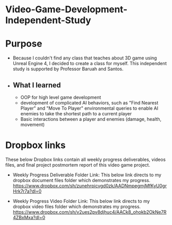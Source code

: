 # Video-Game-Development-Independent-Study


# Purpose

- Because I couldn't find any class that teaches about 3D game using Unreal Engine 4, I decided to create a class for myself. This independent study is supported by Professor Baruah and Santos. 

- ## What I learned
  - OOP for high level game development
  - development of complicated AI behaviors, such as "Find Nearest Player" and "Move To Player" environmental queries to enable AI enemies to take the shortest path to a current player
  - Basic interactions between a player and enemies (damage, health, movement) 

# Dropbox links
These below Dropbox links contain all weekly progress deliverables, videos files, and final project postmortem report of this video game project.  

- Weekly Progress Deliverable Folder Link:
This below link directs to my dropbox document files folder which demonstrates my progress.
https://www.dropbox.com/sh/zunehrpicvgd0zk/AADNmpegmjMfKyU0grHrk7r7a?dl=0

- Weekly Progress Video Folder Link:
This below link directs to my dropbox video files folder which demonstrates my progress.
https://www.dropbox.com/sh/v2ues2pv8djhuc4/AACk8_ohokb2OkNe7R4ZBxMxa?dl=0

